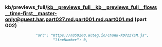 ### kb/previews_full/kb__previews_full__kb__previews_full__flows__time-first__master-only@guest.har.part027.md.part001.md.part001.md (part 002)

```md
              "url": "https://n958200.alteg.io/chunk-KO722YSM.js",
                      "lineNumber": 0,
               
```

```
